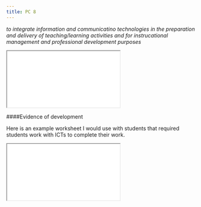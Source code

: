 ```yaml
---
title: PC 8
---
```

*to integrate information and communicatino technologies in the preparation and
delivery of teaching/learning activities and for instrucational management and
professional development purposes*

<iframe class="lp" src="/pdf/page-8.pdf"></iframe>

####Evidence of development

Here is an example worksheet I would use with students that required students work with ICTs to complete their work.


<iframe class="lp" src="/pdf/ict-ws.pdf"></iframe>
